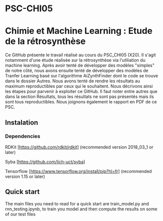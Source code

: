 # PSC-CHI05
# Chimie et Machine Learning : Etude de la rétrosynthèse

Ce GitHub présente le travail réalisé au cours du PSC_CHI05 (X20). Il s'agit notamment d'une étude réalisée sur la rétrosynthèse via l'utiliation du machine learning.
Après avoir tenté de développer des modèles "simples" de notre côté, nous avons ensuite tenté de développer des modèles de Tranfer Learning basé sur l'algorithme AiZynthFinder dont le code se trouve dans le dossier Autres. 
Nous avons tenté de rendre les résultats au maximum reproductibles par ceux qui le souhaitent. Nous décrivons ainsi les étapes pour parvenir à exploiter ce GitHub.
Il faut noter entre autres que dans la section Résultats, tous les résultats ne sont pas présentés mais ils sont tous reproductibles. 
Nous joignons également le rapport en PDF de ce PSC. 
## Instalation 
### Dependencies
RDKit [https://github.com/rdkit/rdkit] (recommended version 2018_03_1 or later)

Syba [https://github.com/lich-uct/syba]

Tensorflow [https://www.tensorflow.org/install/pip?hl=fr]  (recommended version 1.15 or later)

## Quick start
The main files you need to read for a quick start are train_model.py and rnn_testing.ipynb, to train you model and then compute the results on some of our test files
